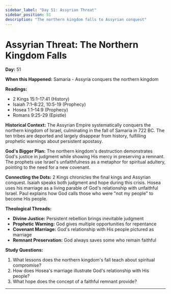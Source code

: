 ```yaml
---
sidebar_label: "Day 51: Assyrian Threat"
sidebar_position: 51
description: "The northern kingdom falls to Assyrian conquest"
---
```


# Assyrian Threat: The Northern Kingdom Falls

**Day:** 51

**When this Happened:** Samaria - Assyria conquers the northern kingdom

**Readings:**
- 2 Kings 15:1–17:41 (History)
- Isaiah 7:1–8:22, 10:5-19 (Prophecy)
- Hosea 1:1–14:9 (Prophecy)
- Romans 9:25-29 (Epistle)

**Historical Context:** The Assyrian Empire systematically conquers the northern kingdom of Israel, culminating in the fall of Samaria in 722 BC. The ten tribes are deported and largely disappear from history, fulfilling prophetic warnings about persistent apostasy.

**God's Bigger Plan:** The northern kingdom's destruction demonstrates God's justice in judgment while showing His mercy in preserving a remnant. The prophets use Israel's unfaithfulness as a metaphor for spiritual adultery, pointing to the need for a new covenant.

**Connecting the Dots:** 2 Kings chronicles the final kings and Assyrian conquest. Isaiah speaks both judgment and hope during this crisis. Hosea uses his marriage as a living parable of God's relationship with unfaithful Israel. Paul explains how God calls those who were "not my people" to become His people.

****Theological Threads:****
- **Divine Justice:** Persistent rebellion brings inevitable judgment
- **Prophetic Warning:** God gives multiple opportunities for repentance
- **Covenant Marriage:** God's relationship with His people pictured as marriage
- **Remnant Preservation:** God always saves some who remain faithful

**Study Questions:**
1. What lessons does the northern kingdom's fall teach about spiritual compromise?
2. How does Hosea's marriage illustrate God's relationship with His people?
3. What hope does the concept of a faithful remnant provide?

---